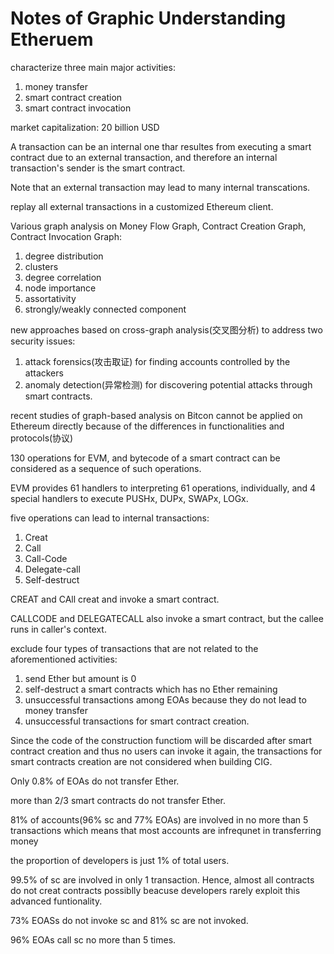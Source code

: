 # Notes of Graphic Understanding Etheruem

characterize three main major activities:
1. money transfer
2. smart contract creation
3. smart contract invocation

market capitalization: 20 billion USD

A transaction can be an internal one thar resultes from executing a smart contract due to an external transaction, and therefore an internal transaction's sender is the smart contract.

Note that an external transaction may lead to many internal transcations.

replay all external transactions in a customized Ethereum client.

Various graph analysis on Money Flow Graph, Contract Creation Graph, Contract Invocation Graph:
1. degree distribution
2. clusters
3. degree correlation
4. node importance
5. assortativity
6. strongly/weakly connected component

new approaches based on cross-graph analysis(交叉图分析) to address two security issues:
1. attack forensics(攻击取证) for finding accounts controlled by the attackers
2. anomaly detection(异常检测) for discovering potential attacks through smart contracts.

recent studies of graph-based analysis on Bitcon cannot be applied on Ethereum directly because of the differences in functionalities and protocols(协议)

130 operations for EVM, and bytecode of a smart contract can be considered as a sequence of such operations.

EVM provides 61 handlers to interpreting 61 operations, individually, and 4 special handlers to execute PUSHx, DUPx, SWAPx, LOGx.

five operations can lead to internal transactions:
1. Creat
2. Call
3. Call-Code
4. Delegate-call
5. Self-destruct

CREAT and CAll creat and invoke a smart contract.

CALLCODE and DELEGATECALL also invoke a smart contract, but the callee runs in caller's context.

exclude four types of transactions that are not related to the aforementioned activities:
1. send Ether but amount is 0
2. self-destruct a smart contracts which has no Ether remaining
3. unsuccessful transactions among EOAs because they do not lead to money transfer
4. unsuccessful transactions for smart contract creation.

Since the code of the construction functiom will be discarded after smart contract creation and thus no users can invoke it again, the transactions for smart contracts creation are not considered when building CIG.

Only 0.8% of EOAs do not transfer Ether.

more than 2/3 smart contracts do not transfer Ether.

81% of accounts(96% sc and 77% EOAs) are involved in no more than 5 transactions which means that most accounts are infrequnet in transferring money

the proportion of developers is just 1% of total users.

99.5% of sc are involved in only 1 transaction. Hence, almost all contracts do not creat contracts possiblly beacuse developers rarely exploit this advanced funtionality.

73% EOASs do not invoke sc and 81% sc are not invoked.

96% EOAs call sc no more than 5 times.


